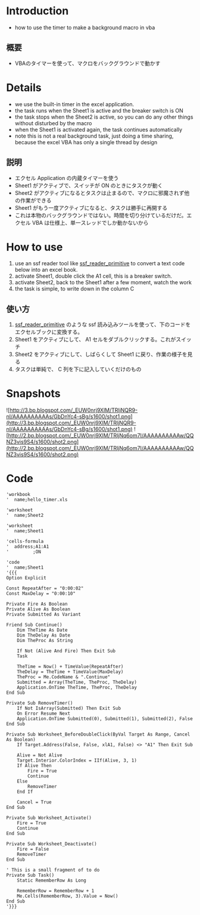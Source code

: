 # Introduction #

  * how to use the timer to make a background macro in vba

## 概要 ##
  * VBAのタイマーを使って、マクロをバックグラウンドで動かす

# Details #

  * we use the built-in timer in the excel application.
  * the task runs when the Sheet1 is active and the breaker switch is ON
  * the task stops when the Sheet2 is active, so you can do any other things without disturbed by the macro
  * when the Sheet1 is activated again, the task continues automatically
  * note this is not a real background task, just doing a time sharing, because the excel VBA has only a single thread by design

## 説明 ##
  * エクセル Application の内蔵タイマーを使う
  * Sheet1 がアクティブで、スイッチが ON のときにタスクが動く
  * Sheet2 がアクティブになるとタスクは止まるので、マクロに邪魔されず他の作業ができる
  * Sheet1 がもう一度アクティブになると、タスクは勝手に再開する
  * これは本物のバックグラウンドではない。時間を切り分けているだけだ。エクセル VBA は仕様上、単一スレッドでしか動かないから

# How to use #

  1. use an ssf reader tool like [ssf\_reader\_primitive](ssf_reader_primitive.md) to convert a text code below into an excel book.
  1. activate Sheet1, double click the A1 cell, this is a breaker switch.
  1. activate Sheet2, back to the Sheet1 after a few moment, watch the work
  1. the task is simple, to write down in the column C

## 使い方 ##
  1. [ssf\_reader\_primitive](ssf_reader_primitive.md) のような ssf 読み込みツールを使って、下のコードをエクセルブックに変換する。
  1. Sheet1 をアクティブにして、 A1 セルをダブルクリックする。これがスイッチ
  1. Sheet2 をアクティブにして、しばらくして Sheet1 に戻り、作業の様子を見る
  1. タスクは単純で、 C 列を下に記入していくだけのもの

# Snapshots #

![http://3.bp.blogspot.com/_EUW0nrj9XlM/TRljNQR9-nI/AAAAAAAAAAs/GbDnYc4-sBg/s1600/shot1.png](http://3.bp.blogspot.com/_EUW0nrj9XlM/TRljNQR9-nI/AAAAAAAAAAs/GbDnYc4-sBg/s1600/shot1.png)
![http://2.bp.blogspot.com/_EUW0nrj9XlM/TRljNq6om7I/AAAAAAAAAAw/QQNZ3vis9S4/s1600/shot2.png](http://2.bp.blogspot.com/_EUW0nrj9XlM/TRljNq6om7I/AAAAAAAAAAw/QQNZ3vis9S4/s1600/shot2.png)

# Code #

```
'workbook
'  name;hello_timer.xls

'worksheet
'  name;Sheet2

'worksheet
'  name;Sheet1

'cells-formula
'  address;A1:A1
'         ;ON

'code
'  name;Sheet1
'{{{
Option Explicit

Const RepeatAfter = "0:00:02"
Const MaxDelay = "0:00:10"

Private Fire As Boolean
Private Alive As Boolean
Private Submitted As Variant

Friend Sub Continue()
    Dim TheTime As Date
    Dim TheDelay As Date
    Dim TheProc As String
    
    If Not (Alive And Fire) Then Exit Sub
    Task
    
    TheTime = Now() + TimeValue(RepeatAfter)
    TheDelay = TheTime + TimeValue(MaxDelay)
    TheProc = Me.CodeName & ".Continue"
    Submitted = Array(TheTime, TheProc, TheDelay)
    Application.OnTime TheTime, TheProc, TheDelay
End Sub

Private Sub RemoveTimer()
    If Not IsArray(Submitted) Then Exit Sub
    On Error Resume Next
    Application.OnTime Submitted(0), Submitted(1), Submitted(2), False
End Sub

Private Sub Worksheet_BeforeDoubleClick(ByVal Target As Range, Cancel As Boolean)
    If Target.Address(False, False, xlA1, False) <> "A1" Then Exit Sub
    
    Alive = Not Alive
    Target.Interior.ColorIndex = IIf(Alive, 3, 1)
    If Alive Then
        Fire = True
        Continue
    Else
        RemoveTimer
    End If
    
    Cancel = True
End Sub

Private Sub Worksheet_Activate()
    Fire = True
    Continue
End Sub

Private Sub Worksheet_Deactivate()
    Fire = False
    RemoveTimer
End Sub

' This is a small fragment of to do
Private Sub Task()
    Static RememberRow As Long
    
    RememberRow = RememberRow + 1
    Me.Cells(RememberRow, 3).Value = Now()
End Sub
'}}}

```

